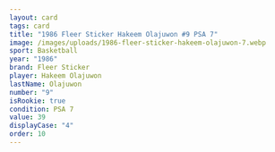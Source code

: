 ```yaml
---
layout: card
tags: card
title: "1986 Fleer Sticker Hakeem Olajuwon #9 PSA 7"
image: /images/uploads/1986-fleer-sticker-hakeem-olajuwon-7.webp
sport: Basketball
year: "1986"
brand: Fleer Sticker
player: Hakeem Olajuwon
lastName: Olajuwon
number: "9"
isRookie: true
condition: PSA 7
value: 39
displayCase: "4"
order: 10
---
```

